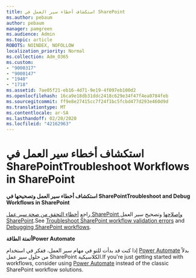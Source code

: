 ```yaml
---
title: استكشاف أخطاء سير العمل في SharePoint
ms.author: pebaum
author: pebaum
manager: pamgreen
ms.audience: Admin
ms.topic: article
ROBOTS: NOINDEX, NOFOLLOW
localization_priority: Normal
ms.collection: Adm_O365
ms.custom:
- "9000317"
- "9000147"
- "1940"
- "1718"
ms.assetid: 7ae05f21-eb16-4d71-9e19-4f097eb100d2
ms.openlocfilehash: 16ca9e18db31ddc2418c629e34f47f4ea0784feb
ms.sourcegitcommit: ff9e8e27415cc7f24f1bc5fcbd477d293e460d9d
ms.translationtype: MT
ms.contentlocale: ar-SA
ms.lasthandoff: 02/20/2020
ms.locfileid: "42162963"
---
```

# <a name="troubleshoot-workflows-in-sharepoint"></a><span data-ttu-id="517c1-102">استكشاف أخطاء سير العمل في SharePoint</span><span class="sxs-lookup"><span data-stu-id="517c1-102">Troubleshoot Workflows in SharePoint</span></span>

<span data-ttu-id="517c1-103">**استكشاف أخطاء سير العمل وتصحيحها في SharePoint**</span><span class="sxs-lookup"><span data-stu-id="517c1-103">**Troubleshoot and Debug Workflows in SharePoint**</span></span>

<span data-ttu-id="517c1-104">راجع [أخطاء التحقق من صحة سير عمل SharePoint وإصلاحها](https://docs.microsoft.com/sharepoint/dev/general-development/troubleshooting-sharepoint-server-workflow-validation-errors-in-visio) وتصحيح سير العمل [SharePoint](https://docs.microsoft.com/sharepoint/dev/general-development/debugging-sharepoint-server-workflows).</span><span class="sxs-lookup"><span data-stu-id="517c1-104">See [Troubleshoot SharePoint workflow validation errors](https://docs.microsoft.com/sharepoint/dev/general-development/troubleshooting-sharepoint-server-workflow-validation-errors-in-visio) and [Debugging SharePoint workflows](https://docs.microsoft.com/sharepoint/dev/general-development/debugging-sharepoint-server-workflows).</span></span>

<span data-ttu-id="517c1-105">**أتمتة الطاقة**</span><span class="sxs-lookup"><span data-stu-id="517c1-105">**Power Automate**</span></span>

<span data-ttu-id="517c1-106">إذا كنت قد بدأت للتو في مهام سير العمل، ففكر في استخدام [Power Automate](https://docs.microsoft.com/power-automate/modern-approvals) بدلاً من حلول سير عمل SharePoint الكلاسيكية.</span><span class="sxs-lookup"><span data-stu-id="517c1-106">If you're just getting started with workflows, consider using [Power Automate](https://docs.microsoft.com/power-automate/modern-approvals) instead of the classic SharePoint workflow solutions.</span></span>
